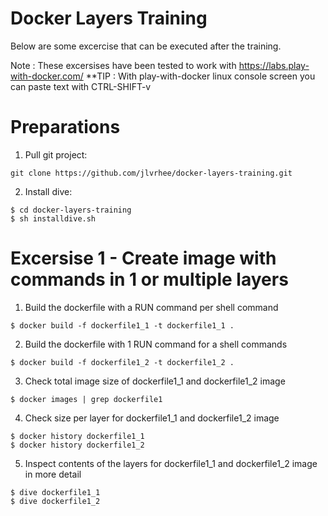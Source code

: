# Docker Layers Training
Below are some excercise that can be executed after the training. 

Note : These excersises have been tested to work with https://labs.play-with-docker.com/
**TIP : With play-with-docker linux console screen you can paste text with CTRL-SHIFT-v

# Preparations
1) Pull git project:
```
git clone https://github.com/jlvrhee/docker-layers-training.git
```

2) Install dive:
```
$ cd docker-layers-training
$ sh installdive.sh
```

# Excersise 1 - Create image with commands in 1 or multiple layers
1) Build the dockerfile with a RUN command per shell command
```
$ docker build -f dockerfile1_1 -t dockerfile1_1 .
```
2) Build the dockerfile with 1 RUN command for a shell commands
```
$ docker build -f dockerfile1_2 -t dockerfile1_2 .
```
3) Check total image size of dockerfile1_1 and dockerfile1_2 image
```
$ docker images | grep dockerfile1
```
4) Check size per layer for dockerfile1_1 and dockerfile1_2 image
```
$ docker history dockerfile1_1
$ docker history dockerfile1_2
```
5) Inspect contents of the layers for dockerfile1_1 and dockerfile1_2 image in more detail
```
$ dive dockerfile1_1
$ dive dockerfile1_2
```
